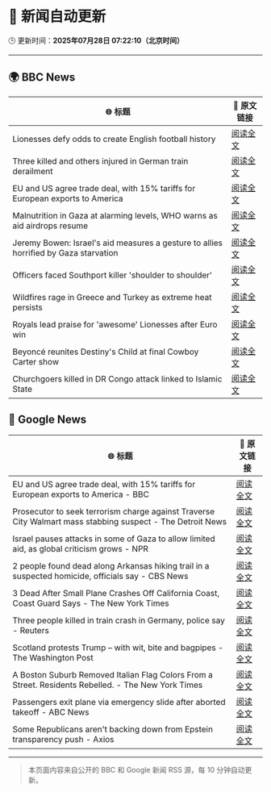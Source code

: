 # 🧠 新闻自动更新

🕒 更新时间：**2025年07月28日 07:22:10（北京时间）**

---

## 🌍 BBC News

| 🌐 标题 | 🔗 原文链接 |
|--------|-------------|
| Lionesses defy odds to create English football history | [阅读全文](https://www.bbc.com/sport/football/articles/c5yklp550yno) |
| Three killed and others injured in German train derailment | [阅读全文](https://www.bbc.com/news/articles/cy9844egpx8o) |
| EU and US agree trade deal, with 15% tariffs for European exports to America | [阅读全文](https://www.bbc.com/news/articles/cx2xylk3d07o) |
| Malnutrition in Gaza at alarming levels, WHO warns as aid airdrops resume | [阅读全文](https://www.bbc.com/news/articles/ckgj270grkxo) |
| Jeremy Bowen: Israel's aid measures a gesture to allies horrified by Gaza starvation | [阅读全文](https://www.bbc.com/news/articles/cz60x5v75p1o) |
| Officers faced Southport killer 'shoulder to shoulder' | [阅读全文](https://www.bbc.com/news/articles/cjd2d9kpl4do) |
| Wildfires rage in Greece and Turkey as extreme heat persists | [阅读全文](https://www.bbc.com/news/articles/cvgv313e381o) |
| Royals lead praise for 'awesome' Lionesses after Euro win | [阅读全文](https://www.bbc.com/news/articles/c5y03dyyvx2o) |
| Beyoncé reunites Destiny's Child at final Cowboy Carter show | [阅读全文](https://www.bbc.com/news/articles/c4gzegpmwexo) |
| Churchgoers killed in DR Congo attack linked to Islamic State | [阅读全文](https://www.bbc.com/news/articles/c3ezjg34lw4o) |

## 📰 Google News

| 🌐 标题 | 🔗 原文链接 |
|--------|-------------|
| EU and US agree trade deal, with 15% tariffs for European exports to America - BBC | [阅读全文](https://news.google.com/rss/articles/CBMiVEFVX3lxTE9CV0FEeVpIX21HNGtFdDdjcldIR0ZSVGdrcXB5aXE1c2F2VWhudE5DNzRldWpxdjhNYXN6Q21pdGhoYnNGNFFIcm1jYUFZM0ZlbHNfbQ?oc=5) |
| Prosecutor to seek terrorism charge against Traverse City Walmart mass stabbing suspect - The Detroit News | [阅读全文](https://news.google.com/rss/articles/CBMi7AFBVV95cUxQVl9LeV9JQjkxMzZlNTVZM0Y2d1NaZ2lVSFc4SXhBY1NLb2JHbDNxY2t1S3NNLVdVSlhEMlBaYlBJWHotQXFidURqWWpDZVFCQmU3M2tpbWFRSDVCZzAxRHI4LWcya1BDUWNEZUIwZTZCb1FhcXVRUVpCZllzMUxmODNqcWtqLXVheDZpZnZpTnVCclpfVVl0VWVoRGtYSTc4RWFTeEk0SE1ZRnhsaWR2Z2k3dzQ3bDBuNTFWVEo0V3N0TXRfQ2xRS2JuZmZ5RWozbG5TRzhVSUd4MERwSnRsQVAzLW9tcU5QR3oyeQ?oc=5) |
| Israel pauses attacks in some of Gaza to allow limited aid, as global criticism grows - NPR | [阅读全文](https://news.google.com/rss/articles/CBMihAFBVV95cUxQN3Y3ZlZHX0ZZaVhHSTBPakQ1M1FaME9SWGt6WExHREhsYkduR2JnRG5vaEFZdVptRjNXWmhRN2Rsc0ExX1lPSUx5eHY0TzlNd2ViTzczV19jdG5XeWFyN21jQmJtWVk0c1JMQWtJTXNvX1lYV2tzRTZ0Rm5MZy0wVEdlVGk?oc=5) |
| 2 people found dead along Arkansas hiking trail in a suspected homicide, officials say - CBS News | [阅读全文](https://news.google.com/rss/articles/CBMilwFBVV95cUxORTJ3WDFFS1hScms1cFAxeW1wSXJnR0FpRXd5NC1nU3EyUTY4Nm5xODJrOEpFM0pFdDNZdktvcGx1WExPc3FCRUlvY0lQTnFUbno0b2FCb21xNExUVlRzMXVVLW1IbmU5MmxSSDAzYWE1Z09pNHJHaTZqQVhIcktrNHVhazNQN0JCdDQ5bjFSSkhiZjJRQnpZ0gGcAUFVX3lxTE5KOHIwcjJKZ1VQRkNxT3FhcUI5bS1CN0tGaG0wd21id1AxV1EwWmVoMXBBZkw4d1VyZjVxQ2FsVGhIVG93MEQwc0pxZ1Uwc0tPcG1QSmE0eGhvQzZWdHpZeTFXWXB2V1BEbHZGNmk0anREd19rNUJyNkVHVE4wZ3dUcThCNEpZWVNEQ3V1NEFoVU8zVWJLTjhza1R1ZA?oc=5) |
| 3 Dead After Small Plane Crashes Off California Coast, Coast Guard Says - The New York Times | [阅读全文](https://news.google.com/rss/articles/CBMic0FVX3lxTFBYX2NTNjRUMVhxbktVeDJHR0xIbGJOYnE5cmdndktzQ0FKNVNxQXJ3QjhCUUUyVUlabktVYjE1YWZCMEdZQy1adXR2bFU4eURPcWpMcW9GczZBRG5pZkREYnRtcXd0OWVfeWhzYlo0bVMwdEk?oc=5) |
| Three people killed in train crash in Germany, police say - Reuters | [阅读全文](https://news.google.com/rss/articles/CBMilwFBVV95cUxNckhLTHlGY3lLSGpNM25LTmd3a3R5RHpjc2lGZk5rSThmUWw4a3QzUkJ1d1FIeG1QMEhrRkZobE85MnlKT2ZQT2VidldtSG5nd0dDUnl3Mno1RmlKWHJ5V3U3Z0dYQm0yR0dVMTRMd1FfS3paSFhrR3lVcWNzazFMcldtcjdkUlJDdkt0RlUxall3NWljWU1V?oc=5) |
| Scotland protests Trump – with wit, bite and bagpipes - The Washington Post | [阅读全文](https://news.google.com/rss/articles/CBMijAFBVV95cUxOS3kxSGltVXZmWjEtcHNtbU5wTjBpbkJFNk5hOFZjdXpqbjRyZ3ZTamtadWM4YlphakE0SU1icXZuLTJEb3BDOVphZWtOblU4WHZEYktVOFh4Z2d2aXRQanlaUlN0Y3oyZG9rTUdkWWhQd0owUTF4cG14a09RbEpQQl9KcUxyYWVBMUpveg?oc=5) |
| A Boston Suburb Removed Italian Flag Colors From a Street. Residents Rebelled. - The New York Times | [阅读全文](https://news.google.com/rss/articles/CBMiggFBVV95cUxQU0VsZlNURi1CUklSTzJ3SU9mcUdZT1JjU2lmcU4zUFE1U2ZpN2tVQWNoanYxNmhwTHQ1bmtGOWlvbjZBV0RKci1uN0M1RGNvSXNSNzlmUWREb3Rpb0doVzVpWnZQZGMzT2VXNWVxX19GRUVQTXJ2RzN0UVdTMmxSM0JR?oc=5) |
| Passengers exit plane via emergency slide after aborted takeoff - ABC News | [阅读全文](https://news.google.com/rss/articles/CBMipwFBVV95cUxNUWxhcmtkeEJTZlBqbTZCc2NPMWJGaXF2aUpMaUVuTFlFSzhuQVFLSDRKMUN4cW9raXA3TEhBNExxMlVzMlhNTjBOalhocnVfZzd3bkoyQXJhYS1Cb3V5Zk5ibVFxVmZGa0RFaTV3ZWJURkQ5RnZQV25IX25Jb1FnLUVxUmJXY0hPcXhpYlp6QzBEc0ZXb2llV2tpSWM5V0dod0Y1dVVOc9IBrAFBVV95cUxNZ21ZRkMyVnJKY0lmMkpJUXZNYTlhcmFGUHl4dG1YaE5HRUJadkpYUkdoczJkOEE3WUd2N25MTk5oOU16NGVlSkc4cEdwNUpiYXlLc2dKVnpnQ3F0Q1RGbjJKVGZ1Rmh2X1dZSmswRkkxR1h0cHg4Ml8xYkJZaFFJNF81eHJBT3FXNDd6UWt5cllCVkF3MDVRVkt6VGtfb2JBWWRfVDhLd0JPWVU1?oc=5) |
| Some Republicans aren't backing down from Epstein transparency push - Axios | [阅读全文](https://news.google.com/rss/articles/CBMiggFBVV95cUxOVlVyQkNxZEFkS2t1YWpSNWY0VXV6amZuOVJVSElHVWpfeTVVTVB4OElKM1l0bC12dGdnSVplR0JxRy1pa3RqNjZFWHdRRjRVNTRFYkh6X3owV0E2dHNucUQ5V01GdzIteWJrdFp4RGFQVmNDZWY4YkVSSk1RQUJRRF9R?oc=5) |

---
> 本页面内容来自公开的 BBC 和 Google 新闻 RSS 源，每 10 分钟自动更新。